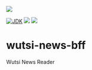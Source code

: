 [![](https://github.com/wutsi/wutsi-news-bff/actions/workflows/master.yml/badge.svg)](https://github.com/wutsi/wutsi-news-bff/actions/workflows/master.yml)

[![JDK](https://img.shields.io/badge/jdk-11-brightgreen.svg)](https://jdk.java.net/11/)
[![](https://img.shields.io/badge/maven-3.6-brightgreen.svg)](https://maven.apache.org/download.cgi)
![](https://img.shields.io/badge/language-kotlin-blue.svg)

# wutsi-news-bff

Wutsi News Reader

